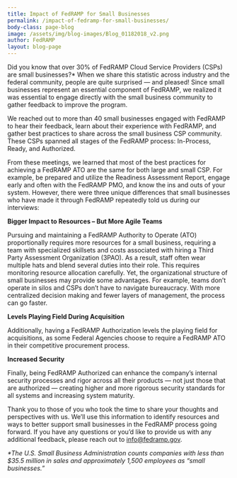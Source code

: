 ```yaml
---
title: Impact of FedRAMP for Small Businesses
permalink: /impact-of-fedramp-for-small-businesses/
body-class: page-blog
image: /assets/img/blog-images/Blog_01182018_v2.png
author: FedRAMP
layout: blog-page
---
```

Did you know that over 30% of FedRAMP Cloud Service Providers (CSPs) are small businesses?* When we share this statistic across industry and the federal community, people are quite surprised — and pleased! Since small businesses represent an essential component of FedRAMP, we realized it was essential to engage directly with the small business community to gather feedback to improve the program.  

We reached out to more than 40 small businesses engaged with FedRAMP to hear their feedback, learn about their experience with FedRAMP, and gather best practices to share across the small business CSP community. These CSPs spanned all stages of the FedRAMP process: In-Process, Ready, and Authorized.

From these meetings, we learned that most of the best practices for achieving a FedRAMP ATO are the same for both large and small CSP. For example, be prepared and utilize the Readiness Assessment Report, engage early and often with the FedRAMP PMO, and know the ins and outs of your system. However, there were three unique differences that small businesses who have made it through FedRAMP repeatedly told us during our interviews:

**Bigger Impact to Resources – But More Agile Teams**

Pursuing and maintaining a FedRAMP Authority to Operate (ATO) proportionally requires more resources for a small business, requiring a team with specialized skillsets and costs associated with hiring a Third Party Assessment Organization (3PAO). As a result, staff often wear multiple hats and blend several duties into their role. This requires monitoring resource allocation carefully. Yet, the organizational structure of small businesses may provide some advantages. For example, teams don’t operate in silos and CSPs don’t have to navigate bureaucracy. With more centralized decision making and fewer layers of management, the process can go faster.

**Levels Playing Field During Acquisition**

Additionally, having a FedRAMP Authorization levels the playing field for acquisitions, as some Federal Agencies choose to require a FedRAMP ATO in their competitive procurement process.

**Increased Security**

Finally, being FedRAMP Authorized can enhance the company’s internal security processes and rigor across all their products — not just those that are authorized — creating higher and more rigorous security standards for all systems and increasing system maturity.

Thank you to those of you who took the time to share your thoughts and perspectives with us. We’ll use this information to identify resources and ways to better support small businesses in the FedRAMP process going forward. If you have any questions or you’d like to provide us with any additional feedback, please reach out to info@fedramp.gov.

_*The U.S. Small Business Administration counts companies with less than $35.5 million in sales and approximately 1,500 employees as “small businesses.”_
